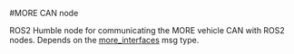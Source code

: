 #MORE CAN node

ROS2 Humble node for communicating the MORE vehicle CAN with ROS2 nodes. Depends on the [more_interfaces](https://github.com/MOREVehicle/more_interfaces) msg type.
